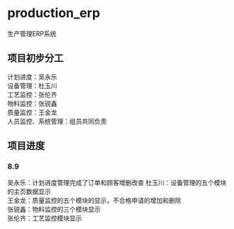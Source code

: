 # production_erp
生产管理ERP系统

## 项目初步分工
计划进度：吴永乐  
设备管理：杜玉川  
工艺监控：张伦齐  
物料监控：张锐鑫  
质量监控：王金龙  
人员监控、系统管理：组员共同负责

## 项目进度
### 8.9
吴永乐：计划进度管理完成了订单和顾客增删改查
杜玉川：设备管理的五个模块的主页数据显示  
王金龙：质量监控的五个模块的显示，不合格申请的增加和删除  
张锐鑫：物料监控的三个模块显示  
张伦齐：工艺监控模块显示  

